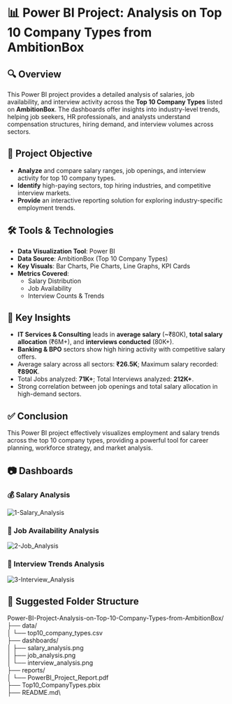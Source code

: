 # 📊 Power BI Project: Analysis on Top 10 Company Types from AmbitionBox

## 🔍 Overview
This Power BI project provides a detailed analysis of salaries, job availability, and interview activity across the **Top 10 Company Types** listed on **AmbitionBox**. The dashboards offer insights into industry-level trends, helping job seekers, HR professionals, and analysts understand compensation structures, hiring demand, and interview volumes across sectors.

## 🎯 Project Objective
- **Analyze** and compare salary ranges, job openings, and interview activity for top 10 company types.
- **Identify** high-paying sectors, top hiring industries, and competitive interview markets.
- **Provide** an interactive reporting solution for exploring industry-specific employment trends.

## 🛠️ Tools & Technologies
- **Data Visualization Tool**: Power BI
- **Data Source**: AmbitionBox (Top 10 Company Types)
- **Key Visuals**: Bar Charts, Pie Charts, Line Graphs, KPI Cards
- **Metrics Covered**:
  - Salary Distribution
  - Job Availability
  - Interview Counts & Trends

## 📌 Key Insights
- **IT Services & Consulting** leads in **average salary** (~₹80K), **total salary allocation** (₹6M+), and **interviews conducted** (80K+).
- **Banking & BPO** sectors show high hiring activity with competitive salary offers.
- Average salary across all sectors: **₹26.5K**; Maximum salary recorded: **₹890K**.
- Total Jobs analyzed: **71K+**; Total Interviews analyzed: **212K+**.
- Strong correlation between job openings and total salary allocation in high-demand sectors.

## ✅ Conclusion
This Power BI project effectively visualizes employment and salary trends across the top 10 company types, providing a powerful tool for career planning, workforce strategy, and market analysis.


## 📷 Dashboards

### 💰 Salary Analysis
![1-Salary_Analysis](https://github.com/user-attachments/assets/b373d875-4911-40a3-97e1-3468f8e1ecda)

### 🏢 Job Availability Analysis
![2-Job_Analysis](https://github.com/user-attachments/assets/f8506b0c-5e71-4605-9911-9a5932b19599)

### 🎤 Interview Trends Analysis
![3-Interview_Analysis](https://github.com/user-attachments/assets/4335c070-305d-4483-aa87-726ec66dbb85)


## 📂 Suggested Folder Structure
Power-BI-Project-Analysis-on-Top-10-Company-Types-from-AmbitionBox/\
├── data/\
│   └── top10_company_types.csv\
├── dashboards/\
│   ├── salary_analysis.png\
│   ├── job_analysis.png\
│   └── interview_analysis.png\
├── reports/\
│   └── PowerBI_Project_Report.pdf\
├── Top10_CompanyTypes.pbix\
├── README.md\
